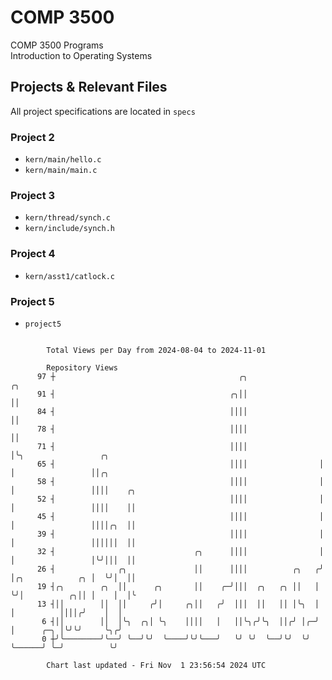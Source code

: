 # COMP 3500
COMP 3500 Programs  
Introduction to Operating Systems  
## Projects & Relevant Files
All project specifications are located in `specs`
### Project 2
- `kern/main/hello.c`
- `kern/main/main.c`
### Project 3
- `kern/thread/synch.c`
- `kern/include/synch.h`
### Project 4
- `kern/asst1/catlock.c`
### Project 5
- `project5`

```

        Total Views per Day from 2024-08-04 to 2024-11-01

        Repository Views
      97 ┼                                         ╭╮                ╭╮
      91 ┤                                       ╭╮││                ││
      84 ┤                                       ││││                ││
      78 ┤                                       ││││                ││
      71 ┤                                       ││││                │╰╮                 ╭╮
      65 ┤                                       ││││                │ │                 ││╭╮
      58 ┤                                       ││││                │ │                 ││││    ╭╮
      52 ┤                                       ││││                │ │                 ││││    ││
      45 ┤                                       ││││                │ │                 ││││╭╮  ││
      39 ┤                                       ││││                │ │                 ││││││  ││
      32 ┤                               ╭╮      ││││                │ │                 │╰╯│││  ││
      26 ┤              ╭╮               ││      ││││          ╭╮   ╭╯ │╭╮            ╭╮ │  ╰╯│  ││
      19 ┤╭╮        ╭╮  ││      ╭╮       ││    ╭─╯│││  ╭╮   ╭╮ ││   │  ╰╯│          ╭╮││ │    │  │╰
      13 ┤││        ││  ││     ╭╯│     ╭╮││   ╭╯  │││  ││   ││ │╰╮  │    │          ││││╭╯    │  │
       6 ┤││        ││  │╰╮  ╭╮│ ╰╮    ││││   │   ││╰╮╭╯╰╮  ││╭╯ │╭─╯    │      ╭─╮ │╰╯╰╯     ╰╮╭╯
       0 ┼╯╰────────╯╰──╯ ╰──╯╰╯  ╰────╯╰╯╰───╯   ╰╯ ╰╯  ╰──╯╰╯  ╰╯      ╰──────╯ ╰─╯          ╰╯

        Chart last updated - Fri Nov  1 23:56:54 2024 UTC
        
```
